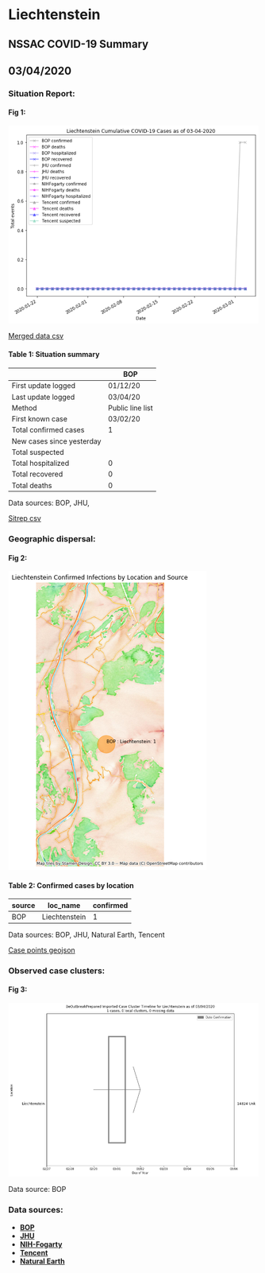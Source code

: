 # Liechtenstein
## NSSAC COVID-19 Summary
## 03/04/2020



### Situation Report:
#### Fig 1:
![Liechtenstein cases](../merged_histories/Liechtenstein_merged_histories.png)

[Merged data csv](https://github.com/SchlittDataSci/SchlittDataSci.github.io/blob/master/data/tables/Liechtenstein_merged_daily.csv)

#### Table 1: Situation summary


|                           | BOP              |
|---------------------------|------------------|
| First update logged       | 01/12/20         |
| Last update logged        | 03/04/20         |
| Method                    | Public line list |
| First known case          | 03/02/20         |
| Total confirmed cases     | 1                |
| New cases since yesterday |                  |
| Total suspected           |                  |
| Total hospitalized        | 0                |
| Total recovered           | 0                |
| Total deaths              | 0                |

Data sources: BOP, JHU, 


[Sitrep csv](https://github.com/SchlittDataSci/SchlittDataSci.github.io/blob/master/data/tables/Liechtenstein_sitrep.csv)

### Geographic dispersal:
#### Fig 2:
![Liechtenstein mapped](../case_locs/Liechtenstein_case_locs.png)

#### Table 2: Confirmed cases by location


| source   | loc_name      |   confirmed |
|----------|---------------|-------------|
| BOP      | Liechtenstein |           1 |

Data sources: BOP, JHU, Natural Earth, Tencent


[Case points geojson](https://github.com/SchlittDataSci/SchlittDataSci.github.io/blob/master/data/shapes/Liechtenstein_case_locs.geojson)

### Observed case clusters:
#### Fig 3:
![Liechtenstein cases](../cluster_analysis/Liechtenstein_imported_cases_BOP.png)



Data source: BOP


### Data sources:
* **[BOP](https://github.com/beoutbreakprepared/nCoV2019)**
* **[JHU](https://github.com/CSSEGISandData/COVID-19)** 
* **[NIH-Fogarty](https://docs.google.com/spreadsheets/d/1jS24DjSPVWa4iuxuD4OAXrE3QeI8c9BC1hSlqr-NMiU/edit#gid=1187587451)** 
* **[Tencent](https://news.qq.com/zt2020/page/feiyan.htm)**
* **[Natural Earth](https://www.naturalearthdata.com/forums/forum/natural-earth-map-data/cultural-vectors/admin-1-states-provinces-and-their-boundaries/)**

<!-- Global site tag (gtag.js) - Google Analytics -->
<script async src="https://www.googletagmanager.com/gtag/js?id=UA-158816269-1"></script>
<script>
  window.dataLayer = window.dataLayer || [];
  function gtag(){dataLayer.push(arguments);}
  gtag('js', new Date());

  gtag('config', 'UA-158816269-1');
</script>